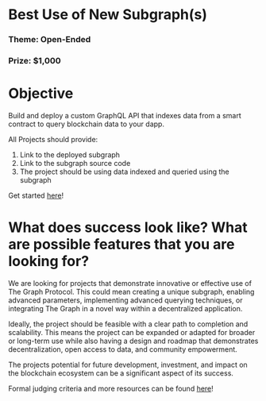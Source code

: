 # Best Use of New Subgraph(s)
### Theme: Open-Ended
### Prize: $1,000

# Objective
Build and deploy a custom GraphQL API that indexes data from a smart contract to query blockchain data to your dapp.
    
All Projects should provide: 
    
1. Link to the deployed subgraph
2. Link to the subgraph source code
3. The project should be using data indexed and queried using the subgraph
    
Get started [here](https://thegraph.com/docs/en/developing/creating-a-subgraph/)!
    
# What does success look like? What are possible features that you are looking for? 

We are looking for projects that demonstrate innovative or effective use of The Graph Protocol. This could mean creating a unique subgraph, enabling advanced parameters, implementing advanced querying techniques, or integrating The Graph in a novel way within a decentralized application.

Ideally, the project should be feasible with a clear path to completion and scalability. This means the project can be expanded or adapted for broader or long-term use while also having a design and roadmap that demonstrates decentralization, open access to data, and community empowerment.

The projects potential for future development, investment, and impact on the blockchain ecosystem can be a significant aspect of its success.

Formal judging criteria and more resources can be found [here](Judging&Resources.md)!